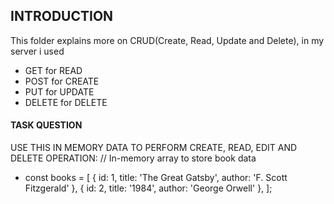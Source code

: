 ## INTRODUCTION
This folder explains more on CRUD(Create, Read, Update and Delete), in my server i used
- GET for READ
- POST for CREATE
- PUT  for UPDATE
- DELETE for DELETE

#### TASK QUESTION
USE THIS IN MEMORY DATA TO PERFORM CREATE, READ, EDIT  AND  DELETE OPERATION:
// In-memory array to store book data
- const books = [
    { id: 1, title: 'The Great Gatsby', author: 'F. Scott Fitzgerald' },
    { id: 2, title: '1984', author: 'George Orwell' },
];



